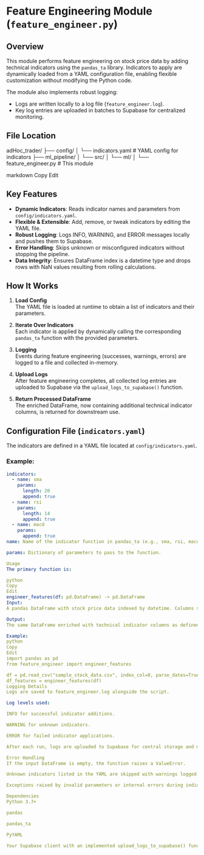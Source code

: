 # Feature Engineering Module (`feature_engineer.py`)

## Overview

This module performs feature engineering on stock price data by adding technical indicators using the `pandas_ta` library. Indicators to apply are dynamically loaded from a YAML configuration file, enabling flexible customization without modifying the Python code.

The module also implements robust logging:

- Logs are written locally to a log file (`feature_engineer.log`).
- Key log entries are uploaded in batches to Supabase for centralized monitoring.

## File Location

adHoc_trader/
├── config/
│ └── indicators.yaml # YAML config for indicators
├── ml_pipeline/
│ └── src/
│ └── ml/
│ └── feature_engineer.py # This module

markdown
Copy
Edit

## Key Features

- **Dynamic Indicators**: Reads indicator names and parameters from `config/indicators.yaml`.
- **Flexible & Extensible**: Add, remove, or tweak indicators by editing the YAML file.
- **Robust Logging**: Logs INFO, WARNING, and ERROR messages locally and pushes them to Supabase.
- **Error Handling**: Skips unknown or misconfigured indicators without stopping the pipeline.
- **Data Integrity**: Ensures DataFrame index is a datetime type and drops rows with NaN values resulting from rolling calculations.

## How It Works

1. **Load Config**  
   The YAML file is loaded at runtime to obtain a list of indicators and their parameters.

2. **Iterate Over Indicators**  
   Each indicator is applied by dynamically calling the corresponding `pandas_ta` function with the provided parameters.

3. **Logging**  
   Events during feature engineering (successes, warnings, errors) are logged to a file and collected in-memory.

4. **Upload Logs**  
   After feature engineering completes, all collected log entries are uploaded to Supabase via the `upload_logs_to_supabase()` function.

5. **Return Processed DataFrame**  
   The enriched DataFrame, now containing additional technical indicator columns, is returned for downstream use.

## Configuration File (`indicators.yaml`)

The indicators are defined in a YAML file located at `config/indicators.yaml`.

### Example:

```yaml
indicators:
  - name: sma
    params:
      length: 20
      append: true
  - name: rsi
    params:
      length: 14
      append: true
  - name: macd
    params:
      append: true
name: Name of the indicator function in pandas_ta (e.g., sma, rsi, macd).

params: Dictionary of parameters to pass to the function.

Usage
The primary function is:

python
Copy
Edit
engineer_features(df: pd.DataFrame) -> pd.DataFrame
Input:
A pandas DataFrame with stock price data indexed by datetime. Columns should include at least open, high, low, close, and volume.

Output:
The same DataFrame enriched with technical indicator columns as defined in the YAML config.

Example:
python
Copy
Edit
import pandas as pd
from feature_engineer import engineer_features

df = pd.read_csv("sample_stock_data.csv", index_col=0, parse_dates=True)
df_features = engineer_features(df)
Logging Details
Logs are saved to feature_engineer.log alongside the script.

Log levels used:

INFO for successful indicator additions.

WARNING for unknown indicators.

ERROR for failed indicator applications.

After each run, logs are uploaded to Supabase for central storage and monitoring.

Error Handling
If the input DataFrame is empty, the function raises a ValueError.

Unknown indicators listed in the YAML are skipped with warnings logged.

Exceptions raised by invalid parameters or internal errors during indicator calculation are caught, logged as errors, and the pipeline continues.

Dependencies
Python 3.7+

pandas

pandas_ta

PyYAML

Your Supabase client with an implemented upload_logs_to_supabase() function

